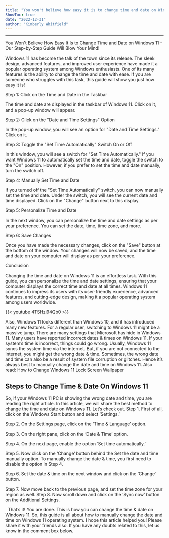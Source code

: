 ```yaml
---
title: "You won't believe how easy it is to change time and date on Windows 11 - our step-by-step guide will blow your mind!"
ShowToc: true 
date: "2022-12-31"
author: "Kimberly Whitfield"
---
```

*****
You Won't Believe How Easy It Is to Change Time and Date on Windows 11 - Our Step-by-Step Guide Will Blow Your Mind!

Windows 11 has become the talk of the town since its release. The sleek design, advanced features, and improved user experience have made it a popular operating system among Windows enthusiasts. One of its many features is the ability to change the time and date with ease. If you are someone who struggles with this task, this guide will show you just how easy it is!

Step 1: Click on the Time and Date in the Taskbar

The time and date are displayed in the taskbar of Windows 11. Click on it, and a pop-up window will appear.

Step 2: Click on the "Date and Time Settings" Option

In the pop-up window, you will see an option for "Date and Time Settings." Click on it.

Step 3: Toggle the "Set Time Automatically" Switch On or Off

In this window, you will see a switch for "Set Time Automatically." If you want Windows 11 to automatically set the time and date, toggle the switch to the "On" position. However, if you prefer to set the time and date manually, turn the switch off.

Step 4: Manually Set Time and Date

If you turned off the "Set Time Automatically" switch, you can now manually set the time and date. Under the switch, you will see the current date and time displayed. Click on the "Change" button next to this display.

Step 5: Personalize Time and Date

In the next window, you can personalize the time and date settings as per your preference. You can set the date, time, time zone, and more.

Step 6: Save Changes

Once you have made the necessary changes, click on the "Save" button at the bottom of the window. Your changes will now be saved, and the time and date on your computer will display as per your preference.

Conclusion

Changing the time and date on Windows 11 is an effortless task. With this guide, you can personalize the time and date settings, ensuring that your computer displays the correct time and date at all times. Windows 11 continues to impress its users with its user-friendly experience, advanced features, and cutting-edge design, making it a popular operating system among users worldwide.

{{< youtube 4TSHzi94Qb0 >}} 



Also, Windows 11 looks different than Windows 10, and it has introduced many new features. For a regular user, switching to Windows 11 might be a massive jump. There are many settings that Microsoft has hide in Windows 11.
Many users have reported incorrect dates & times on Windows 11. If your system’s time is incorrect, things could go wrong. Usually, Windows 11 syncs the system time via the internet. But, if you are not connected to the internet, you might get the wrong date & time.
Sometimes, the wrong date and time can also be a result of system file corruption or glitches. Hence it’s always best to manually change the date and time on Windows 11.
Also read: How to Change Windows 11 Lock Screen Wallpaper

 
## Steps to Change Time & Date On Windows 11


So, if your Windows 11 PC is showing the wrong date and time, you are reading the right article. In this article, we will share the best method to change the time and date on Windows 11. Let’s check out.
Step 1. First of all, click on the Windows Start button and select ‘Settings.’

Step 2. On the Settings page, click on the ‘Time & Language’ option.

Step 3. On the right pane, click on the ‘Date & Time’ option.

Step 4. On the next page, enable the option ‘Set time automatically.’

Step 5. Now click on the ‘Change‘ button behind the Set the date and time manually option. To manually change the date & time, you first need to disable the option in Step 4.

Step 6. Set the date & time on the next window and click on the ‘Change‘ button.

Step 7. Now move back to the previous page, and set the time zone for your region as well.
Step 8. Now scroll down and click on the ‘Sync now’ button on the Additional Settings.

 
That’s it! You are done. This is how you can change the time & date on Windows 11.
So, this guide is all about how to manually change the date and time on Windows 11 operating system. I hope this article helped you! Please share it with your friends also. If you have any doubts related to this, let us know in the comment box below.




